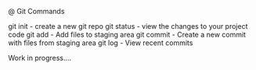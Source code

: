  @ Git Commands

 git init - create a new git repo
 git status - view the changes to your project code
 git add - Add files to staging area
 git commit - Create a new commit with files from staging area
 git log - View recent commits

 Work in progress....